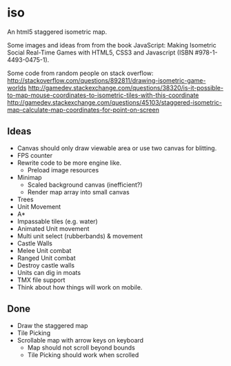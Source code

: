 iso
====

An html5 staggered isometric map.

Some images and ideas from from the book JavaScript: Making Isometric Social Real-Time Games with HTML5, CSS3 and
Javascript (ISBN #978-1-4493-0475-1).

Some code from random people on stack overflow:
http://stackoverflow.com/questions/892811/drawing-isometric-game-worlds
http://gamedev.stackexchange.com/questions/38320/is-it-possible-to-map-mouse-coordinates-to-isometric-tiles-with-this-coordinate
http://gamedev.stackexchange.com/questions/45103/staggered-isometric-map-calculate-map-coordinates-for-point-on-screen

Ideas
----
* Canvas should only draw viewable area or use two canvas for blitting.
* FPS counter
* Rewrite code to be more engine like.
  * Preload image resources
* Minimap
  * Scaled background canvas (inefficient?)
  * Render map array into small canvas
* Trees
* Unit Movement
* A*
* Impassable tiles (e.g. water)
* Animated Unit movement
* Multi unit select (rubberbands) & movement
* Castle Walls
* Melee Unit combat
* Ranged Unit combat
* Destroy castle walls
* Units can dig in moats
* TMX file support
* Think about how things will work on mobile.

Done
----
* Draw the staggered map
* Tile Picking
* Scrollable map with arrow keys on keyboard
  * Map should not scroll beyond bounds
  * Tile Picking should work when scrolled